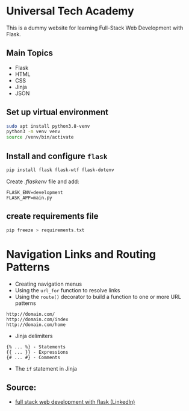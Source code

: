 # Universal Tech Academy
This is a dummy website for learning Full-Stack Web Development with Flask.

## Main Topics
- Flask
- HTML
- CSS
- Jinja
- JSON

## Set up virtual environment
```Bash
sudo apt install python3.8-venv
python3 -m venv venv
source /venv/bin/activate
```
## Install and configure `flask`
```Bash
pip install flask flask-wtf flask-dotenv
```

Create _.flaskenv_ file and add:

  ```
  FLASK_ENV=development
  FLASK_APP=main.py
  ```

## create requirements file
```Bash
pip freeze > requirements.txt
```


# Navigation Links and Routing Patterns
- Creating navigation menus
- Using the `url_for` function to resolve links
- Using the `route()` decorator to build a function to one or more URL patterns
```
http://domain.com/
http://domain.com/index
http://domain.com/home
```

- Jinja delimiters
```
{% ... %} - Statements
{{ ... }} - Expressions
{# ... #} - Comments
```
- The `if` statement in Jinja

## Source:
- [full stack web development with flask (LinkedIn)](linkedin.com/learning/full-stack-web-development-with-flask/)
